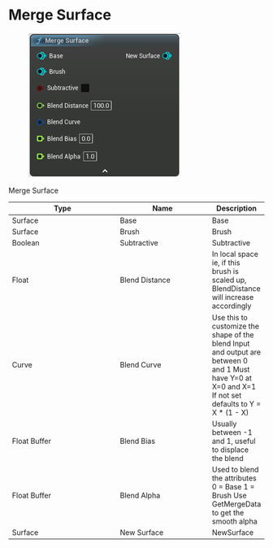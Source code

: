 # Merge Surface

<div align="left" data-full-width="false">

<figure><img src="Merge_Surface.png" alt=""><figcaption></figcaption></figure>

</div>

Merge Surface

<table>
<thead><tr><th width="250">Type</th><th width="200">Name</th><th>Description</th></tr></thead>
<tbody>
<tr><td>Surface</td><td>Base</td><td>Base</td></tr>
<tr><td>Surface</td><td>Brush</td><td>Brush</td></tr>
<tr><td>Boolean</td><td>Subtractive</td><td>Subtractive</td></tr>
<tr><td>Float</td><td>Blend Distance</td><td>In local space
ie, if this brush is scaled up, BlendDistance will increase accordingly</td></tr>
<tr><td>Curve</td><td>Blend Curve</td><td>Use this to customize the shape of the blend
Input and output are between 0 and 1
Must have Y=0 at X=0 and X=1
If not set defaults to Y = X * (1 - X)</td></tr>
<tr><td>Float Buffer</td><td>Blend Bias</td><td>Usually between -1 and 1, useful to displace the blend</td></tr>
<tr><td>Float Buffer</td><td>Blend Alpha</td><td>Used to blend the attributes
0 = Base
1 = Brush
Use GetMergeData to get the smooth alpha</td></tr>
<tr><td>Surface</td><td>New Surface</td><td>NewSurface</td></tr>
</tbody>
</table>